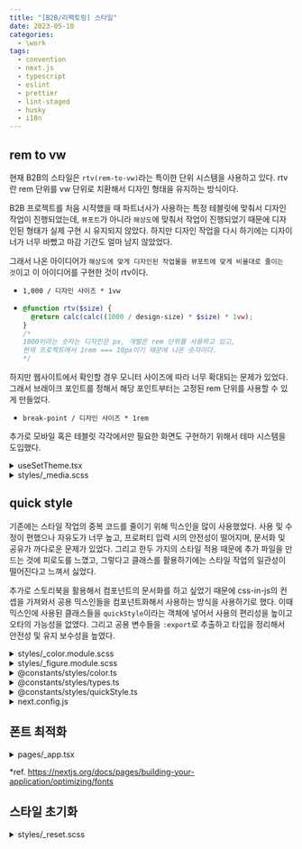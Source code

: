 ```yaml
---
title: "[B2B/리팩토링] 스타일"
date: 2023-05-10
categories:
  - \work
tags:
  - convention
  - next.js
  - typescript
  - eslint
  - prettier
  - lint-staged
  - husky
  - i18n
---
```


## rem to vw

현재 B2B의 스타일은 `rtv(rem-to-vw)`라는 특이한 단위 시스템을 사용하고 있다. rtv란 rem 단위를 vw 단위로 치환해서 디자인 형태을 유지하는 방식이다.

B2B 프로젝트를 처음 시작했을 때 파트너사가 사용하는 특정 테블릿에 맞춰서 디자인 작업이 진행되었는데, `뷰포트`가 아니라 `해상도`에 맞춰서 작업이 진행되었기 때문에 디자인된 형태가 실제 구현 시 유지되지 않았다. 하지만 디자인 작업을 다시 하기에는 디자이너가 너무 바빴고 마감 기간도 얼마 남지 않았었다.

그래서 나온 아이디어가 `해상도에 맞게 디자인된 작업물을 뷰포트에 맞게 비율대로 줄이는 것`이고 이 아이디어를 구현한 것이 rtv이다.

- `1,000 / 디자인 사이즈 * 1vw`

- ```scss
  @function rtv($size) {
    @return calc(calc((1000 / design-size) * $size) * 1vw);
  }
  /* 
  1000이라는 숫자는 디자인은 px, 개발은 rem 단위를 사용하고 있고,
  현재 프로젝트에서 1rem === 10px이기 때문에 나온 숫자이다.
  */
  ```

하지만 웹사이트에서 확인할 경우 모니터 사이즈에 따라 너무 확대되는 문제가 있었다. 그래서 브래이크 포인트를 정해서 해당 포인트부터는 고정된 rem 단위를 사용할 수 있게 만들었다.

- `break-point / 디자인 사이즈 * 1rem`

추가로 모바일 혹은 테블릿 각각에서만 필요한 화면도 구현하기 위해서 테마 시스템을 도입했다.

<details>
<summary>useSetTheme.tsx</summary>
<div markdown="1">

```tsx
export type MediaTheme = "mobile" | "tablet" | "mobile-to-tablet";

export const useSetTheme = (theme: MediaTheme) => {
  useEffect(() => {
    const prevTheme =
      document.documentElement.getAttribute("data-theme-media") ?? "";

    document.documentElement.setAttribute("data-theme-media", theme);

    return () => {
      document.documentElement.setAttribute("data-theme-media", prevTheme);
    };
  }, [theme]);
};
```

</div>
</details>

<details>
<summary>styles/_media.scss</summary>
<div markdown="1">

```scss
/* breakpoint */
/* 
design-mobile: 390px;
/design-tablet: 1024px; 
*/
$qs-breakpoint-minimum: 320px;
$qs-breakpoint-tablet: 600px;
$qs-breakpoint-desktop: 1024px;

/* theme */
@mixin qs-theme-mobile {
  --qs-rtv: clamp(0.8205rem, 2.564vw, 1.5384rem);
  /* font-size */
  --qs-fs-1: calc(var(--qs-rtv) * 1.4);
  --qs-fs-2: calc(var(--qs-rtv) * 1.6);
  --qs-fs-3: calc(var(--qs-rtv) * 1.8);
  --qs-fs-4: calc(var(--qs-rtv) * 2);
  --qs-fs-5: calc(var(--qs-rtv) * 2.4);
  /* gap */
  --qs-gap-1: calc(var(--qs-rtv) * 0.5);
  --qs-gap-2: calc(var(--qs-rtv) * 1);
  --qs-gap-3: calc(var(--qs-rtv) * 1.5);
  --qs-gap-4: calc(var(--qs-rtv) * 2);
  --qs-gap-5: calc(var(--qs-rtv) * 3);
  --qs-gap-6: calc(var(--qs-rtv) * 4);
  --qs-gap-inner-padding: var(--qs-gap-4);
  /* border-radius */
  --qs-radius-s: calc(var(--qs-rtv) * 0.6);
  --qs-radius-m: calc(var(--qs-rtv) * 1.2);
  --qs-radius-l: calc(var(--qs-rtv) * 2.4);
  /* border-width */
  --qs-border-s: calc(var(--qs-rtv) * 0.1);
  --qs-border-m: calc(var(--qs-rtv) * 0.2);
  --qs-border-l: calc(var(--qs-rtv) * 0.3);
  /* height */
  --qs-height-header: calc(var(--qs-rtv) * 8);
  --qs-height-navigator: calc(var(--qs-rtv) * 8);
  --qs-height-btn-sub: calc(var(--qs-rtv) * 3.2);
  --qs-height-btn-main: calc(var(--qs-rtv) * 4.8);
}

@mixin qs-theme-tablet {
  --qs-rtv: clamp(0.5859rem, 0.9765vw, 1rem);
  /* font-size */
  --qs-fs-1: calc(var(--qs-rtv) * 1.6);
  --qs-fs-2: calc(var(--qs-rtv) * 2);
  --qs-fs-3: calc(var(--qs-rtv) * 2.4);
  --qs-fs-4: calc(var(--qs-rtv) * 2.6);
  --qs-fs-5: calc(var(--qs-rtv) * 3.2);
  /* gap */
  --qs-gap-1: calc(var(--qs-rtv) * 0.6);
  --qs-gap-2: calc(var(--qs-rtv) * 1.2);
  --qs-gap-3: calc(var(--qs-rtv) * 1.8);
  --qs-gap-4: calc(var(--qs-rtv) * 2.4);
  --qs-gap-5: calc(var(--qs-rtv) * 3.6);
  --qs-gap-6: calc(var(--qs-rtv) * 4.8);
  --qs-gap-inner-padding: var(--qs-gap-6);
  /* border-radius */
  --qs-radius-s: calc(var(--qs-rtv) * 1);
  --qs-radius-m: calc(var(--qs-rtv) * 2);
  --qs-radius-l: calc(var(--qs-rtv) * 2.8);
  /* border-width */
  --qs-border-s: calc(var(--qs-rtv) * 0.15);
  --qs-border-m: calc(var(--qs-rtv) * 0.25);
  --qs-border-l: calc(var(--qs-rtv) * 0.3);
  /* height */
  --qs-height-header: calc(var(--qs-rtv) * 10);
  --qs-height-navigator: calc(var(--qs-rtv) * 10);
  --qs-height-btn-sub: calc(var(--qs-rtv) * 5);
  --qs-height-btn-main: calc(var(--qs-rtv) * 7);
}

html {
  --qs-line-height: 1.26;
}

html[data-theme-media="mobile"] {
  --qs-min: 320px;
  --qs-max: 600px;
  @include qs-theme-mobile;
}

html[data-theme-media="tablet"] {
  --qs-min: 600px;
  --qs-max: 1024px;
  @include qs-theme-tablet;
}

html[data-theme-media="mobile-to-tablet"],
html:not(
    [data-theme-media="mobile"],
    [data-theme-media="tablet"],
    [data-theme-media="mobile-to-tablet"]
  ) {
  --qs-min: 320px;
  --qs-max: 1024px;
  @include qs-theme-tablet;
  @media (max-width: calc($qs-breakpoint-tablet - 1px)) {
    @include qs-theme-mobile;
  }
}

/* responsive */
@mixin qs-responsive-mobile {
  html[data-theme-media="mobile"] {
    @content;
  }

  html[data-theme-media="mobile-to-tablet"],
  html:not(
      [data-theme-media="mobile"],
      [data-theme-media="tablet"],
      [data-theme-media="mobile-to-tablet"]
    ) {
    @media (max-width: calc($qs-breakpoint-tablet - 1px)) {
      @content;
    }
  }
}

/* rem to vw */
@function qs-rtv($size) {
  @return calc($size * var(--qs-rtv));
}
```

</div>
</details>

## quick style

기존에는 스타일 작업의 중복 코드를 줄이기 위해 믹스인을 많이 사용했었다. 사용 및 수정이 편했으나 자유도가 너무 높고, 프로퍼티 입력 시의 안전성이 떨어지며, 문서화 및 공유가 까다로운 문제가 있었다. 그리고 한두 가지의 스타일 적용 때문에 추가 파일을 만드는 것에 피로도를 느꼈고, 그렇다고 클래스를 활용하기에는 스타일 작업의 일관성이 떨어진다고 느껴서 싫었다.

추가로 스토리북을 활용해서 컴포넌트의 문서화를 하고 싶었기 때문에 css-in-js의 컨셉을 가져와서 공용 믹스인들을 컴포넌트화해서 사용하는 방식을 사용하기로 했다. 이때 믹스인에 사용된 클래스들을 `quickStyle`이라는 객체에 넣어서 사용의 편리성을 높이고 오타의 가능성을 없앴다. 그리고 공용 변수들을 `:export`로 추출하고 타입을 정리해서 안전성 및 유지 보수성을 높였다.

<details>
<summary>styles/_color.module.scss</summary>
<div markdown="1">

```scss
/* color 변경 시 아래의 variables, map, export 그리고 color.ts 수정 필요 */
$qs-color-primary-black: #000000;
$qs-color-primary-purple: #6435c7;
$qs-color-primary-purple-dark: #351083;
$qs-color-primary-lavender: #eeedef;
$qs-color-primary-light: #f4eeff;
$qs-color-primary-light-2: #d4c0ff;

$qs-color-secondary-yellow: #ffa500;
$qs-color-secondary-orange: #fd5e02;
$qs-color-secondary-red: #ff0000;
$qs-color-secondary-light: #fbece4;
$qs-color-secondary-light-2: #ffd7c0;

$qs-color-gray-medium: #939393;
$qs-color-gray-light: #cecece;
$qs-color-gray-light-2: #f8f8f8;
$qs-color-gray-light-3: #bdbdbd;
$qs-color-gray-white: #ffffff;

$qs-color-etc-green: #2abd27;
$qs-color-etc-green-light: #e2ffe1;
$qs-color-etc-green-light-2: #a5eea4;
$qs-color-etc-orange: #ff7020;
$qs-color-etc-orange-light: #ffe6d8;
$qs-color-etc-orange-light-2: #ffc5a5;
$qs-color-etc-red: #bb2727;
$qs-color-etc-kakao-container: #f3e926;
$qs-color-etc-kakao-label: #191919;
$qs-color-etc-dawn: #93b0d6;
$qs-color-etc-lemon-yellow: #f5f49b;

$qs-color-card-1: #e3dbca;
$qs-color-card-2: #eae9e7;
$qs-color-card-3: #d4d0dc;
$qs-color-card-4: #e8dacd;

$qs-color-map: (
  primary-black: $qs-color-primary-black,
  primary-purple: $qs-color-primary-purple,
  primary-purple-dark: $qs-color-primary-purple-dark,
  primary-lavender: $qs-color-primary-lavender,
  primary-light: $qs-color-primary-light,
  primary-light-2: $qs-color-primary-light-2,

  secondary-yellow: $qs-color-secondary-yellow,
  secondary-orange: $qs-color-secondary-orange,
  secondary-red: $qs-color-secondary-red,
  secondary-light: $qs-color-secondary-light,
  secondary-light-2: $qs-color-secondary-light-2,

  gray-medium: $qs-color-gray-medium,
  gray-light: $qs-color-gray-light,
  gray-light-2: $qs-color-gray-light-2,
  gray-light-3: $qs-color-gray-light-3,
  gray-white: $qs-color-gray-white,

  etc-green: $qs-color-etc-green,
  etc-green-light: $qs-color-etc-green-light,
  etc-green-light-2: $qs-color-etc-green-light-2,
  etc-orange: $qs-color-etc-orange,
  etc-orange-light: $qs-color-etc-orange-light,
  etc-orange-light-2: $qs-color-etc-orange-light-2,
  etc-red: $qs-color-etc-red,
  etc-kakao-container: $qs-color-etc-kakao-container,
  etc-kakao-label: $qs-color-etc-kakao-label,
  etc-dawn: $qs-color-etc-dawn,
  etc-lemon-yellow: $qs-color-etc-lemon-yellow,

  card-1: $qs-color-card-1,
  card-2: $qs-color-card-2,
  card-3: $qs-color-card-3,
  card-4: $qs-color-card-4,
);

:export {
  primary-black: $qs-color-primary-black;
  primary-purple: $qs-color-primary-purple;
  primary-purple-dark: $qs-color-primary-purple-dark;
  primary-lavender: $qs-color-primary-lavender;
  primary-light: $qs-color-primary-light;
  primary-light-2: $qs-color-primary-light-2;

  secondary-yellow: $qs-color-secondary-yellow;
  secondary-orange: $qs-color-secondary-orange;
  secondary-red: $qs-color-secondary-red;
  secondary-light: $qs-color-secondary-light;
  secondary-light-2: $qs-color-secondary-light-2;

  gray-medium: $qs-color-gray-medium;
  gray-light: $qs-color-gray-light;
  gray-light-2: $qs-color-gray-light-2;
  gray-light-3: $qs-color-gray-light-3;
  gray-white: $qs-color-gray-white;

  etc-green: $qs-color-etc-green;
  etc-green-light: $qs-color-etc-green-light;
  etc-green-light-2: $qs-color-etc-green-light-2;
  etc-orange: $qs-color-etc-orange;
  etc-orange-light: $qs-color-etc-orange-light;
  etc-orange-light-2: $qs-color-etc-orange-light-2;
  etc-red: $qs-color-etc-red;
  etc-kakao-container: $qs-color-etc-kakao-container;
  etc-kakao-label: $qs-color-etc-kakao-label;
  etc-dawn: $qs-color-etc-dawn;
  etc-lemon-yellow: $qs-color-etc-lemon-yellow;

  card-1: $qs-color-card-1;
  card-2: $qs-color-card-2;
  card-3: $qs-color-card-3;
  card-4: $qs-color-card-4;
}

@mixin qs-background-color {
  @each $key, $value in $qs-color-map {
    &.qs-background-color-#{$key} {
      background-color: $value;
    }
  }
}

@mixin qs-border-color {
  @each $key, $value in $qs-color-map {
    &.qs-border-color-#{$key} {
      border-color: $value;
    }
  }
}

@mixin qs-svg-color {
  @each $key, $value in $qs-color-map {
    &.qs-svg-color-#{$key} {
      path {
        fill: $value;
      }
    }
  }
}

@mixin qs-font-color {
  @each $key, $value in $qs-color-map {
    &.qs-font-color-#{$key} {
      color: $value;
    }
  }
}

@mixin qs-font-border-color {
  @each $key, $value in $qs-color-map {
    &.qs-font-border-color-#{$key} {
      text-shadow: -1px 0 $value, 0 1px $value, 1px 0 $value, 0 -1px $value;
    }
  }
}
```

</div>
</details>

<details>
<summary>styles/_figure.module.scss</summary>
<div markdown="1">

```scss
/* min & max */
$qs-min: var(--qs-min);
$qs-max: var(--qs-max);

/* line-height */
$qs-line-height: var(--qs-line-height);

/* font */
$qs-fs-1: var(--qs-fs-1);
$qs-fs-2: var(--qs-fs-2);
$qs-fs-3: var(--qs-fs-3);
$qs-fs-4: var(--qs-fs-4);
$qs-fs-5: var(--qs-fs-5);

$qs-fs-map: (
  1: $qs-fs-1,
  2: $qs-fs-2,
  3: $qs-fs-3,
  4: $qs-fs-4,
  5: $qs-fs-5,
);

$qs-fw-map: (
  light: 300,
  regular: 400,
  medium: 500,
  bold: 700,
);

@mixin qs-font-size {
  @each $key, $value in $fs-map {
    &.qs-font-size-#{$key} {
      font-size: $value;
    }
  }
}

@mixin qs-font-weight {
  @each $key, $value in $fw-map {
    &.qs-font-weight-#{$key} {
      font-weight: $value;
    }
  }
}

/* gap */
$qs-gap-1: var(--qs-gap-1);
$qs-gap-2: var(--qs-gap-2);
$qs-gap-3: var(--qs-gap-3);
$qs-gap-4: var(--qs-gap-4);
$qs-gap-5: var(--qs-gap-5);
$qs-gap-6: var(--qs-gap-6);
$qs-gap-inner-padding: var(--qs-gap-inner-padding);

$qs-gap-map: (
  0: 0,
  1: $qs-gap-1,
  2: $qs-gap-2,
  3: $qs-gap-3,
  4: $qs-gap-4,
  5: $qs-gap-5,
  6: $qs-gap-6,
  inner-padding: $qs-gap-inner-padding,
);

@mixin qs-margin {
  @each $key, $value in $qs-gap-map {
    &.qs-margin-top-#{$key} {
      margin-top: $value;
    }
    &.qs-margin-right-#{$key} {
      margin-right: $value;
    }
    &.qs-margin-bottom-#{$key} {
      margin-bottom: $value;
    }
    &.qs-margin-left-#{$key} {
      margin-left: $value;
    }
  }
}

@mixin qs-padding {
  @each $key, $value in $qs-gap-map {
    &.qs-padding-top-#{$key} {
      padding-top: $value;
    }
    &.qs-padding-left-#{$key} {
      padding-left: $value;
    }
    &.qs-padding-bottom-#{$key} {
      padding-bottom: $value;
    }
    &.qs-padding-right-#{$key} {
      padding-right: $value;
    }
  }
}

@mixin qs-gap {
  @each $key, $value in $qs-gap-map {
    &.qs-row-gap-#{$key} {
      row-gap: $value;
    }
    &.qs-column-gap-#{$key} {
      column-gap: $value;
    }
  }
}

/* border */
$qs-radius-s: var(--qs-radius-s);
$qs-radius-m: var(--qs-radius-m);
$qs-radius-l: var(--qs-radius-l);

$qs-border-s: var(--qs-border-s);
$qs-border-m: var(--qs-border-m);
$qs-border-l: var(--qs-border-l);

$qs-radius-map: (
  none: 0,
  s: $qs-radius-s,
  m: $qs-radius-m,
  l: $qs-radius-l,
);

$qs-border-map: (
  none: 0,
  s: $qs-border-s,
  m: $qs-border-m,
  l: $qs-border-l,
);

@mixin qs-border-radius {
  @each $key, $value in $qs-radius-map {
    &.qs-radius-#{$key} {
      border-radius: $value;

      @each $key2, $value2 in $qs-border-map {
        &.qs-border-#{$key2} {
          border-radius: calc($value + $value2);
        }
      }
    }
  }
}

@mixin qs-border-width {
  border-style: solid;
  @each $key, $value in $qs-border-map {
    &.qs-border-#{$key} {
      border-width: $value;
    }
  }
}

/* sizing */
$qs-sizing-map: (
  auto: auto,
  fit-content: fit-content,
  full: 100%,
);

$qs-sizing-type-map: (
  normal: null,
  min: "min-",
  max: "max-",
);

/* width */
@mixin qs-width {
  @each $key, $value in $qs-sizing-map {
    &.qs-normal-width-#{$key} {
      width: $value;
    }
  }

  @each $key, $value in $qs-gap-map {
    @each $key2, $value2 in $qs-sizing-type-map {
      &.qs-#{$key2}-width-gap-#{$key} {
        #{$value2}width: $value;
      }
    }
  }

  @for $i from 0 through 100 {
    @each $key, $value in $qs-sizing-type-map {
      &.qs-#{$key}-width-#{$i} {
        #{$value}width: qs-rtv($i);
      }
    }

    @each $key, $value in $qs-sizing-type-map {
      &.qs-#{$key}-width-#{$i}-percent {
        #{$value}width: calc($i * 1%);
      }
    }
  }
}

/* height */
$qs-height-header: var(--qs-height-header);
$qs-height-navigator: var(--qs-height-navigator);
$qs-height-btn-sub: var(--qs-height-btn-sub);
$qs-height-btn-main: var(--qs-height-btn-main);

$qs-height-specific-map: (
  btn-sub: $qs-height-btn-sub,
  btn-main: $qs-height-btn-main,
);

@mixin qs-height {
  @each $key, $value in $qs-sizing-map {
    &.qs-normal-height-#{$key} {
      height: $value;
    }
  }

  @each $key, $value in $qs-gap-map {
    @each $key2, $value2 in $qs-sizing-type-map {
      &.qs-#{$key2}-height-gap-#{$key} {
        #{$value2}height: $value;
      }
    }
  }

  @for $i from 0 through 100 {
    @each $key, $value in $qs-sizing-type-map {
      &.qs-#{$key}-height-#{$i} {
        #{$value}height: qs-rtv($i);
      }
    }

    @each $key, $value in $qs-sizing-type-map {
      &.qs-#{$key}-height-#{$i}-percent {
        #{$value}height: calc($i * 1%);
      }
    }
  }

  @each $key, $value in $qs-sizing-type-map {
    &.qs-#{$key}-height-header {
      #{$value}height: $qs-height-header;
      @supports (-webkit-touch-callout: none) {
        #{$value}height: calc($qs-navigator-height + env(safe-area-inset-top));
      }
    }
  }

  @each $key, $value in $qs-sizing-type-map {
    &.qs-#{$key}-height-navigator {
      #{$value}height: $qs-height-navigator;
      @supports (-webkit-touch-callout: none) {
        #{$value}height: calc(
          $qs-navigator-height + env(safe-area-inset-bottom)
        );
      }
    }
  }

  @each $key, $value in $qs-gap-map {
    @each $key2, $value2 in $qs-sizing-type-map {
      &.qs-#{$key2}-height-#{$key} {
        #{$value2}height: $value;
      }
    }
  }
}

/* opacity */
@mixin qs-opacity {
  @for $i from 1 through 10 {
    &.qs-opacity-#{$i} {
      opacity: $i * 0.1;
    }
  }
}

/* backdrop-blur */
@mixin qs-backdrop-blur {
  @for $i from 0 through 50 {
    &.qs-backdrop-blur-#{$i} {
      backdrop-filter: blur(calc($i * 1px));
    }
  }
}

/* z-index */
@mixin qs-z-index {
  @for $i from -1 through 10 {
    &.qs-z-index-#{$i} {
      z-index: $i;
    }
  }
}

/* aspect-ratio */
@mixin qs-aspect-ratio {
  &.qs-aspect-ratio-auto {
    aspect-ratio: auto;
  }

  @for $i from 1 through 50 {
    &.qs-aspect-ratio-#{$i} {
      aspect-ratio: calc($i * 0.1);
    }
  }
}
```

</div>
</details>

<details>
<summary>@constants/styles/color.ts</summary>
<div markdown="1">

```ts
import _color from "styles/_color.module.scss";

export const COLOR = _color as {
  "primary-black": string;
  "primary-purple": string;
  "primary-purple-dark": string;
  "primary-lavender": string;
  "primary-light": string;
  "primary-light-2": string;

  "secondary-yellow": string;
  "secondary-orange": string;
  "secondary-red": string;
  "secondary-light": string;
  "secondary-light-2": string;

  "gray-medium": string;
  "gray-light": string;
  "gray-light-2": string;
  "gray-light-3": string;
  "gray-white": string;

  "etc-green": string;
  "etc-green-light": string;
  "etc-green-light-2": string;
  "etc-orange": string;
  "etc-orange-light": string;
  "etc-orange-light-2": string;
  "etc-red": string;
  "etc-kakao-container": string;
  "etc-kakao-label": string;
  "etc-dawn": string;
  "etc-lemon-yellow": string;

  "card-1": string;
  "card-2": string;
  "card-3": string;
  "card-4": string;
};
```

</div>
</details>

<details>
<summary>@constants/styles/types.ts</summary>
<div markdown="1">

```ts
import { COLOR } from "@constants/styles/color";

export type Color = keyof typeof COLOR;

export type FontSize = 1 | 2 | 3 | 4 | 5;

export type FontWeight = "light" | "regular" | "medium" | "bold";

export type Gap = 0 | 1 | 2 | 3 | 4 | 5 | 6 | "inner-padding";

export type SizingGap =
  | "gap-0"
  | "gap-1"
  | "gap-2"
  | "gap-3"
  | "gap-4"
  | "gap-5"
  | "gap-6"
  | "gap-inner-padding";

export type Space = [Gap] | [Gap, Gap] | [Gap, Gap, Gap] | [Gap, Gap, Gap, Gap];

export type Radius = "none" | "s" | "m" | "l";

export type Border = "none" | "s" | "m" | "l";

export type ZeroToHundred =
  | 0
  | 1
  | 2
  | 3
  | 4
  | 5
  | 6
  | 7
  | 8
  | 9
  | 10
  | 11
  | 12
  | 13
  | 14
  | 15
  | 16
  | 17
  | 18
  | 19
  | 20
  | 21
  | 22
  | 23
  | 24
  | 25
  | 26
  | 27
  | 28
  | 29
  | 30
  | 31
  | 32
  | 33
  | 34
  | 35
  | 36
  | 37
  | 38
  | 39
  | 40
  | 41
  | 42
  | 43
  | 44
  | 45
  | 46
  | 47
  | 48
  | 49
  | 50
  | 51
  | 52
  | 53
  | 54
  | 55
  | 56
  | 57
  | 58
  | 59
  | 60
  | 61
  | 62
  | 63
  | 64
  | 65
  | 66
  | 67
  | 68
  | 69
  | 70
  | 71
  | 72
  | 73
  | 74
  | 75
  | 76
  | 77
  | 78
  | 79
  | 80
  | 81
  | 82
  | 83
  | 84
  | 85
  | 86
  | 87
  | 88
  | 89
  | 90
  | 91
  | 92
  | 93
  | 94
  | 95
  | 96
  | 97
  | 98
  | 99
  | 100;

export type Percent =
  | "0%"
  | "1%"
  | "2%"
  | "3%"
  | "4%"
  | "5%"
  | "6%"
  | "7%"
  | "8%"
  | "9%"
  | "10%"
  | "11%"
  | "12%"
  | "13%"
  | "14%"
  | "15%"
  | "16%"
  | "17%"
  | "18%"
  | "19%"
  | "20%"
  | "21%"
  | "22%"
  | "23%"
  | "24%"
  | "25%"
  | "26%"
  | "27%"
  | "28%"
  | "29%"
  | "30%"
  | "31%"
  | "32%"
  | "33%"
  | "34%"
  | "35%"
  | "36%"
  | "37%"
  | "38%"
  | "39%"
  | "40%"
  | "41%"
  | "42%"
  | "43%"
  | "44%"
  | "45%"
  | "46%"
  | "47%"
  | "48%"
  | "49%"
  | "50%"
  | "51%"
  | "52%"
  | "53%"
  | "54%"
  | "55%"
  | "56%"
  | "57%"
  | "58%"
  | "59%"
  | "60%"
  | "61%"
  | "62%"
  | "63%"
  | "64%"
  | "65%"
  | "66%"
  | "67%"
  | "68%"
  | "69%"
  | "70%"
  | "71%"
  | "72%"
  | "73%"
  | "74%"
  | "75%"
  | "76%"
  | "77%"
  | "78%"
  | "79%"
  | "80%"
  | "81%"
  | "82%"
  | "83%"
  | "84%"
  | "85%"
  | "86%"
  | "87%"
  | "88%"
  | "89%"
  | "90%"
  | "91%"
  | "92%"
  | "93%"
  | "94%"
  | "95%"
  | "96%"
  | "97%"
  | "98%"
  | "99%"
  | "100%";

export type Sizing = "auto" | "fit-content" | "full";

export type Width = Sizing | SizingGap | ZeroToHundred | Percent;

export type SpecificHeight = "header" | "navigator" | "btn-sub" | "btn-main";

export type Height =
  | Sizing
  | SizingGap
  | ZeroToHundred
  | Percent
  | SpecificHeight;

export type OpacityMultiplyTen = 0 | 1 | 2 | 3 | 4 | 5 | 6 | 7 | 8 | 9 | 10;

export type BackdropBlurPx =
  | 0
  | 1
  | 2
  | 3
  | 4
  | 5
  | 6
  | 7
  | 8
  | 9
  | 10
  | 11
  | 12
  | 13
  | 14
  | 15
  | 16
  | 17
  | 18
  | 19
  | 20
  | 21
  | 22
  | 23
  | 24
  | 25
  | 26
  | 27
  | 28
  | 29
  | 30
  | 31
  | 32
  | 33
  | 34
  | 35
  | 36
  | 37
  | 38
  | 39
  | 40
  | 41
  | 42
  | 43
  | 44
  | 45
  | 46
  | 47
  | 48
  | 49
  | 50;

export type ZIndex = -1 | 0 | 1 | 2 | 3 | 4 | 5 | 6 | 7 | 8 | 9 | 10;

export type AspectRatioMultiplyTen =
  | "auto"
  | 1
  | 2
  | 3
  | 4
  | 5
  | 6
  | 7
  | 8
  | 9
  | 10
  | 11
  | 12
  | 13
  | 14
  | 15
  | 16
  | 17
  | 18
  | 19
  | 20
  | 21
  | 22
  | 23
  | 24
  | 25
  | 26
  | 27
  | 28
  | 29
  | 30
  | 31
  | 32
  | 33
  | 34
  | 35
  | 36
  | 37
  | 38
  | 39
  | 40
  | 41
  | 42
  | 43
  | 44
  | 45
  | 46
  | 47
  | 48
  | 49
  | 50;
```

</div>
</details>

<details>
<summary>@constants/styles/quickStyle.ts</summary>
<div markdown="1">

```ts
import {
  AspectRatioMultiplyTen,
  BackdropBlurPx,
  Border,
  Color,
  FontSize,
  FontWeight,
  Gap,
  Height,
  OpacityMultiplyTen,
  Radius,
  Sizing,
  Space,
  Width,
  ZIndex,
} from "@constants/styles/types";

const transformWidthPercent = (width: Width) => {
  if (typeof width !== "string") return width;
  return width.replaceAll("%", "-percent");
};

const transformHeightPercent = (height: Height) => {
  if (typeof height !== "string") return height;
  return height.replaceAll("%", "-percent");
};

export const quickStyle = {
  /* color */
  backgroundColor: (color: Color) => `qs-background-color-${color}`,
  borderColor: (color: Color) => `qs-border-color-${color}`,
  svgColor: (color: Color) => `qs-svg-color-${color}`,
  /* font */
  fontSize: (fontSize: FontSize) => `qs-font-size-${fontSize}`,
  fontWeight: (FontWeight: FontWeight) => `qs-font-weight-${FontWeight}`,
  fontColor: (color: Color) => `qs-font-color-${color}`,
  fontBorderColor: (color: Color) => `qs-font-border-color-${color}`,
  /* gap */
  margin: (space: Space) => {
    if (space.length === 1)
      return `qs-margin-top-${space[0]} qs-margin-right-${space[0]} qs-margin-bottom-${space[0]} qs-margin-left-${space[0]}`;
    if (space.length === 2)
      return `qs-margin-top-${space[0]} qs-margin-right-${space[1]} qs-margin-bottom-${space[0]} qs-margin-left-${space[1]}`;
    if (space.length === 3)
      return `qs-margin-top-${space[0]} qs-margin-right-${space[1]} qs-margin-bottom-${space[2]} qs-margin-left-${space[1]}`;
    if (space.length === 4)
      return `qs-margin-top-${space[0]} qs-margin-right-${space[1]} qs-margin-bottom-${space[2]} qs-margin-left-${space[3]}`;
  },
  padding: (space: Space) => {
    if (space.length === 1)
      return `qs-padding-top-${space[0]} qs-padding-right-${space[0]} qs-padding-bottom-${space[0]} qs-padding-left-${space[0]}`;
    if (space.length === 2)
      return `qs-padding-top-${space[0]} qs-padding-right-${space[1]} qs-padding-bottom-${space[0]} qs-padding-left-${space[1]}`;
    if (space.length === 3)
      return `qs-padding-top-${space[0]} qs-padding-right-${space[1]} qs-padding-bottom-${space[2]} qs-padding-left-${space[1]}`;
    if (space.length === 4)
      return `qs-padding-top-${space[0]} qs-padding-right-${space[1]} qs-padding-bottom-${space[2]} qs-padding-left-${space[3]}`;
  },
  gap: (gap: [Gap] | [Gap, Gap]) => {
    if (gap.length === 1) return `qs-row-gap-${gap[0]} qs-column-gap-${gap[0]}`;
    if (gap.length === 2) return `qs-row-gap-${gap[0]} qs-column-gap-${gap[1]}`;
  },
  /* border */
  borderRadius: (radius: Radius) => `qs-radius-${radius}`,
  borderWidth: (border: Border) => `qs-border-${border}`,
  /* width */
  width: (width: Width) => `qs-normal-width-${transformWidthPercent(width)}`,
  minWidth: (width: Exclude<Width, Sizing>) =>
    `qs-min-width-${transformWidthPercent(width)}`,
  maxWidth: (width: Exclude<Width, Sizing>) =>
    `qs-max-width-${transformWidthPercent(width)}`,
  /* height */
  height: (height: Height) =>
    `qs-normal-height-${transformHeightPercent(height)}`,
  minHeight: (height: Exclude<Height, Sizing>) =>
    `qs-min-height-${transformHeightPercent(height)}`,
  maxHeight: (height: Exclude<Height, Sizing>) =>
    `qs-max-height-${transformHeightPercent(height)}`,
  /* opacity */
  opacity: (opacity: OpacityMultiplyTen) => `qs-opacity-${opacity}`,
  /* backdrop-blur */
  backdropBlur: (px: BackdropBlurPx) => `qs-backdrop-blur-${px}`,
  /* z-index */
  zIndex: (index: ZIndex) => `qs-z-index-${index}`,
  /* aspect-ratio */
  aspectRatio: (ratio: AspectRatioMultiplyTen) => `qs-aspect-ratio-${ratio}`,
} as const;
```

</div>
</details>

<details>
<summary>next.config.js</summary>
<div markdown="1">

```js
const nextConfig = {
  ...,
  sassOptions: {
    includePaths: [path.join(__dirname, "styles")],
  },
};
```

</div>
</details>

## 폰트 최적화

<details>
<summary>pages/_app.tsx</summary>
<div markdown="1">

```ts
import localFont from "next/font/local";

import type { AppProps } from "next/app";

const fontSpoqaHanSansNeo = localFont({
  src: [
    {
      path: "../public/fonts/SpoqaHanSansNeo-Thin.woff",
      weight: "100",
      style: "normal",
    },
    {
      path: "../public/fonts/SpoqaHanSansNeo-Light.woff",
      weight: "300",
      style: "normal",
    },
    {
      path: "../public/fonts/SpoqaHanSansNeo-Regular.woff",
      weight: "400",
      style: "normal",
    },
    {
      path: "../public/fonts/SpoqaHanSansNeo-Medium.woff",
      weight: "500",
      style: "normal",
    },
    {
      path: "../public/fonts/SpoqaHanSansNeo-Bold.woff",
      weight: "700",
      style: "normal",
    },
  ],
});

function MyApp({ Component, pageProps }: AppProps) {
  return (
    <main className={fontSpoqaHanSansNeo.className}>
      <style jsx global>{`
        :root {
          --font-SpoqaHanSansNeo: ${fontSpoqaHanSansNeo.style.fontFamily};
        }
      `}</style>
      <Component {...pageProps} />
    </main>
  );
}

export default MyApp;
```

</div>
</details>

\*ref. https://nextjs.org/docs/pages/building-your-application/optimizing/fonts

## 스타일 초기화

<details>
<summary>styles/_reset.scss</summary>
<div markdown="1">

```scss
* {
  margin: 0;
  padding: 0;
  color: inherit;
  font: inherit;
}
*,
:after,
:before {
  flex-shrink: 0;
  box-sizing: border-box;
}
:root {
  line-height: 1.5;
  /* 글이 상자 벗어나는 거 방지 */
  overflow-wrap: break-word;
  -moz-tab-size: 4;
  tab-size: 4;
  cursor: default;
  -webkit-user-select: none;
  -ms-user-select: none;
  user-select: none;
  /* 모바일에서 꾹 클릭 시 색상 변경 방지 */
  -webkit-tap-highlight-color: transparent;
  /* 내용 선택 방지 */
  -webkit-touch-callout: none;
  /* 모바일에서 폰트 크기 조정 방지 */
  -webkit-text-size-adjust: none;
  -moz-text-size-adjust: none;
  text-size-adjust: none;
  /* 폰트 랜더링 부드럽게 만들기 */
  -moz-osx-font-smoothing: grayscale;
  -webkit-font-smoothing: antialiased;
}
html,
body {
  height: 100%; /* 최상위 부모 요소 기본 크기 설정 */
  font-weight: 400;
  font-size: 62.5%; /* 1rem === 10px */
  font-style: normal;
}
img {
  -webkit-user-drag: none;
}
img,
picture,
video,
canvas,
svg {
  /* 위치값을 가지고 상자 벗어나는거 방지 */
  display: block;
  max-width: 100%;
}
/* Chrome 자동 완성 배경색 지우기 */
input:-webkit-autofill {
  box-shadow: 0 0 0 30px transparent inset;
}
input:-webkit-autofill,
input:-webkit-autofill:hover,
input:-webkit-autofill:focus,
input:-webkit-autofill:active {
  transition: background-color 5000s ease-in-out 0s;
}
/* 선택 및 입력 스타일 초기화 */
button,
input,
select,
progress {
  background-color: transparent;
  border: 0;
  -webkit-appearance: none;
  appearance: none;
  &:focus,
  &:active {
    outline: none;
    box-shadow: none;
  }
}
meter {
  border: 0;
}
textarea {
  &:focus,
  &:active {
    outline: none;
    box-shadow: none;
  }
}
/* 입력 대상 커서 텍스트로 변경 */
input,
textarea {
  cursor: text;
}
/* 선택 대상 커서 포인터로 변경 */
a,
button,
select,
input[type="checkbox"],
input[type="radio"],
input[type="range"],
label {
  cursor: pointer;
}
/* 링크 스타일 초기화 */
a {
  text-decoration: none;
}
/* 표 스타일 초기와 */
table {
  border-collapse: collapse;
  border-spacing: 0;
}
/* 목록 스타일 초기화 */
ul,
ol {
  padding-left: 0;
  list-style: none;
}
```

</div>
</details>
